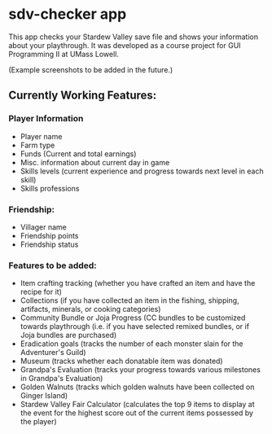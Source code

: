 # sdv-checker app

This app checks your Stardew Valley save file and shows your information about your playthrough.
It was developed as a course project for GUI Programming II at UMass Lowell. 

(Example screenshots to be added in the future.)

## Currently Working Features: 
### Player Information
- Player name
- Farm type
- Funds (Current and total earnings)
- Misc. information about current day in game
- Skills levels (current experience and progress towards next level in each skill)
- Skills professions
### Friendship: 
- Villager name
- Friendship points
- Friendship status

### Features to be added:
- Item crafting tracking (whether you have crafted an item and have the recipe for it)
- Collections (if you have collected an item in the fishing, shipping, artifacts, minerals, or cooking categories)
- Community Bundle or Joja Progress (CC bundles to be customized towards playthrough (i.e. if you have selected remixed bundles, or if Joja bundles are purchased)
- Eradication goals (tracks the number of each monster slain for the Adventurer's Guild)
- Museum (tracks whether each donatable item was donated)
- Grandpa's Evaluation (tracks your progress towards various milestones in Grandpa's Evaluation)
- Golden Walnuts (tracks which golden walnuts have been collected on Ginger Island)
- Stardew Valley Fair Calculator (calculates the top 9 items to display at the event for the highest score out of the current items possessed by the player)
